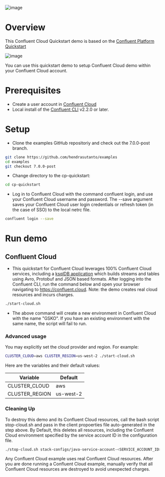 ![image](../images/confluent-logo-300-2.png)

# Overview

This Confluent Cloud Quickstart demo is based on the [Confluent Platform Quickstart](https://github.com/confluentinc/examples/tree/7.0.0-post/cp-quickstart)

![image](images/quickstart.png)

You can use this quickstart demo to setup Confluent Cloud demo within your Confluent Cloud account.

# Prerequisites

* Create a user account in [Confluent Cloud](https://www.confluent.io/confluent-cloud/tryfree/)
* Local install of the [Confluent CLI](https://docs.confluent.io/confluent-cli/current/install.html) v2.2.0 or later.

# Setup

* Clone the examples GitHub repositoriy and check out the 7.0.0-post branch.
```bash
git clone https://github.com/hendrasutanto/examples
cd examples
git checkout 7.0.0-post
```

* Change directory to the cp-quickstart:
```bash
cd cp-quickstart
```

* Log in to Confluent Cloud with the command confluent login, and use your Confluent Cloud username and password. The --save argument saves your Confluent Cloud user login credentials or refresh token (in the case of SSO) to the local netrc file.
```bash
confluent login --save
```

# Run demo

## Confluent Cloud

* This quickstart for Confluent Cloud leverages 100% Confluent Cloud services, including a [ksqlDB application](statements-cloud.sql) which builds streams and tables using Avro, Protobuf and JSON based formats. After logging into the Confluent CLI, run the command below and open your browser navigating to https://confluent.cloud. Note: the demo creates real cloud resources and incurs charges.

```bash
./start-cloud.sh
```

* The above command will create a new environment in Confluent Cloud with the name "GSKO". If you have an existing environment with the same name, the script will fail to run.

### Advanced usage

You may explicitly set the cloud provider and region. For example:

```bash
CLUSTER_CLOUD=aws CLUSTER_REGION=us-west-2 ./start-cloud.sh
```

Here are the variables and their default values:

| Variable | Default |
| --- | --- |
| CLUSTER_CLOUD | aws |
| CLUSTER_REGION | us-west-2 |

### Cleaning Up

To destroy this demo and its Confluent Cloud resources, call the bash script stop-cloud.sh and pass in the client propoerties file auto-generated in the step above. By Default, this deletes all resources, including the Confluent Cloud environment specified by the service account ID in the configuration file.

```bash
./stop-cloud.sh stack-configs/java-service-account-<SERVICE_ACCOUNT_ID>.config
```

Any Confluent Cloud example uses real Confluent Cloud resources. After you are done running a Confluent Cloud example, manually verify that all Confluent Cloud resources are destroyed to avoid unexpected charges.
